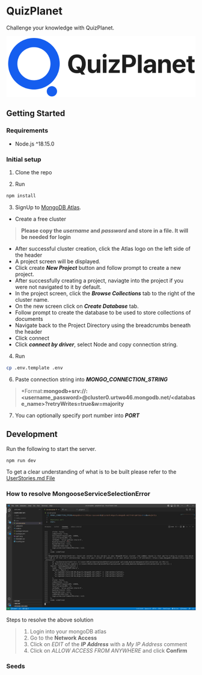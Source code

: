 # QuizPlanet

Challenge your knowledge with QuizPlanet.

![QuizPlanet Logo](qp01.png)

## Getting Started

### Requirements

- Node.js ^18.15.0

### Initial setup
1. Clone the repo

2. Run 

```bash 
npm install
```

3. SignUp to [MongoDB Atlas](https://www.mongodb.com/atlas/database).
  - Create a free cluster
  > **Please copy the *username* and *password* and store in a file. It will be needed for login**
  - After successful cluster creation, click the Atlas logo on the left side of the header
  - A project screen will be displayed.
  - Click create ***New Project*** button and follow prompt to create a new project.
  - After successfully creating a project, naviagte into the project if you were not navigated to it by default.
  - In the project screen, click the ***Browse Collections*** tab to the right of the cluster name.
  - On the new screen click on ***Create Database*** tab.
  - Follow prompt to create the database to be used to store collections of documents
  - Navigate back to the Project Directory using the breadcrumbs beneath the header
  - Click connect
  - Click ***connect by driver***, select Node and copy connection string.

4. Run 

```bash 
cp .env.template .env 
```

6. Paste connection string into  ***MONGO_CONNECTION_STRING***
> *Format:**mongodb+srv://<username>:<username_password>@cluster0.urtwo46.mongodb.net/<database_name>?retryWrites=true&w=majority**

7. You can optionally specify port number into ***PORT***

## Development

Run the following to start the server.

```bash
npm run dev
```

To get a clear understanding of what is to be built please refer to the [UserStories.md File](UserStories.md)

### How to resolve MongooseServiceSelectionError
![MongooseServiceSelectionError example image](./error_images/mongoose%20error.jpg)

Steps to resolve the above solution
> 1. Login into your mongoDB atlas
> 2. Go to the **Network Access** 
> 3. Click on *EDIT* of the ***IP Address*** with a *My IP Address* comment 
> 4. Click on *ALLOW ACCESS FROM ANYWHERE* and click **Confirm**

### Seeds
